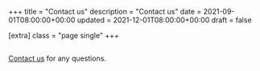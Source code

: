 +++
title = "Contact us"
description = "Contact us"
date = 2021-09-01T08:00:00+00:00
updated = 2021-12-01T08:00:00+00:00
draft = false

[extra]
class = "page single"
+++

## 

[Contact us](mailto://contact@joinbase.io) for any questions.

